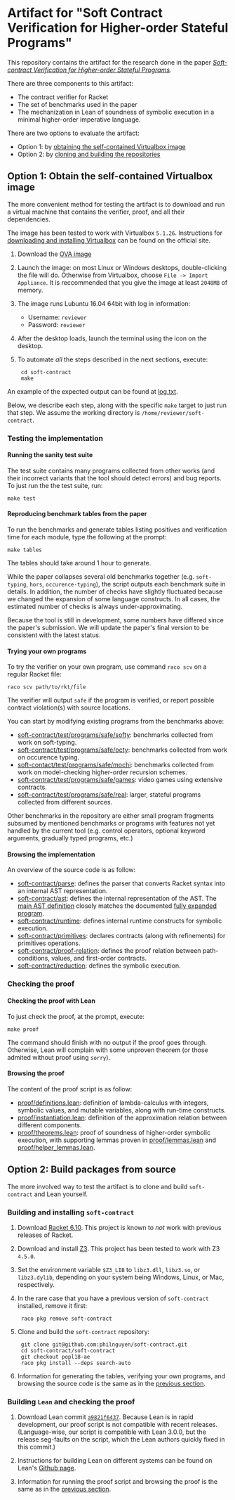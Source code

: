Artifact for "Soft Contract Verification for Higher-order Stateful Programs"
=============================================================

This repository contains the artifact for the research done in the paper
[*Soft-contract Verification for Higher-order Stateful Programs*](https://github.com/philnguyen/soft-contract/blob/popl18-ae/paper/main.pdf).

There are three components to this artifact:

* The contract verifier for Racket
* The set of benchmarks used in the paper
* The mechanization in Lean of soundness of symbolic execution
  in a minimal higher-order imperative language.
  
There are two options to evaluate the artifact:

* Option 1: by [obtaining the self-contained Virtualbox image](#option-1-obtain-the-self-contained-virtualbox-image)
* Option 2: by [cloning and building the repositories](#option-2-build-packages-from-source)

## Option 1: Obtain the self-contained Virtualbox image

The more convenient method for testing the artifact is to download and run
a virtual machine that contains the verifier, proof, and all their dependencies.

The image has been tested to work with Virtualbox `5.1.26`.
Instructions for
[downloading and installing Virtualbox](https://www.virtualbox.org/wiki/Downloads)
can be found on the official site.

1. Download the [OVA image](https://www.dropbox.com/s/86qkojng6zzvhhk/popl18-scv.ova?dl=0)

2. Launch the image:
   on most Linux or Windows desktops, double-clicking the file will do.
   Otherwise from Virtualbox, choose `File -> Import Appliance`.
   It is reccommended that you give the image at least `2048MB` of memory.
   
3. The image runs Lubuntu 16.04 64bit with log in information:

    * Username: `reviewer`
    * Password: `reviewer`
    
4. After the desktop loads, launch the terminal using the icon on the desktop.
    
5. To automate *all* the steps described in the next sections, execute:

        cd soft-contract
        make
        
An example of the expected output can be found at [log.txt](https://github.com/philnguyen/soft-contract/tree/popl18-ae/log.txt).

Below, we describe each step, along with the specific `make` target to just run that step.
We assume the working directory is `/home/reviewer/soft-contract`.
    
### Testing the implementation

#### Running the sanity test suite

The test suite contains many programs collected from other works
(and their incorrect variants that the tool should detect errors)
and bug reports. To just run the the test suite, run:

    make test

#### Reproducing benchmark tables from the paper

To run the benchmarks and generate tables listing positives
and verification time for each module,
type the following at the prompt:

    make tables
   
The tables should take around 1 hour to generate.

While the paper collapses several old benchmarks together
(e.g. `soft-typing`, `hors`, `occurence-typing`),
the script outputs each benchmark suite in details.
In addition, the number of checks have slightly fluctuated because
we changed the expansion of some language constructs.
In all cases, the estimated number of checks is always under-approximating.

Because the tool is still in development, some numbers have differed
since the paper's submission. We will update the paper's final version
to be consistent with the latest status.
   
#### Trying your own programs

To try the verifier on your own program, use command `raco scv` on a regular
Racket file:

    raco scv path/to/rkt/file
        
The verifier will output `safe` if the program is verified, or
report possible contract violation(s) with source locations.
   
You can start by modifying existing programs from the benchmarks above:

* [soft-contract/test/programs/safe/softy](https://github.com/philnguyen/soft-contract/tree/popl18-ae/soft-contract/test/programs/safe/softy):
  benchmarks collected from work on soft-typing.
* [soft-contract/test/programs/safe/octy](https://github.com/philnguyen/soft-contract/tree/popl18-ae/soft-contract/test/programs/safe/octy):
  benchmarks collected from work on occurence typing.
* [soft-contact/test/programs/safe/mochi](https://github.com/philnguyen/soft-contract/tree/popl18-ae/soft-contract/test/programs/safe/mochi):
  benchmarks collected from work on model-checking higher-order recursion schemes.
* [soft-contract/test/programs/safe/games](https://github.com/philnguyen/soft-contract/tree/popl18-ae/soft-contract/test/programs/safe/games):
  video games using extensive contracts.
* [soft-contract/test/programs/safe/real](https://github.com/philnguyen/soft-contract/tree/popl18-ae/soft-contract/test/programs/safe/real):
  larger, stateful programs collected from different sources.
     
Other benchmarks in the repository are either small program fragments
subsumed by mentioned benchmarks or programs with features not yet handled
by the current tool (e.g. control operators, optional keyword arguments,
gradually typed programs, etc.)
   
#### Browsing the implementation

An overview of the source code is as follow:

* [soft-contract/parse](https://github.com/philnguyen/soft-contract/tree/popl18-ae/soft-contract/parse):
  defines the parser that converts Racket syntax into an internal AST representation.
* [soft-contract/ast](https://github.com/philnguyen/soft-contract/tree/popl18-ae/soft-contract/ast):
  defines the internal representation of the AST.
  The [main AST definition](https://github.com/philnguyen/soft-contract/blob/popl18-ae/soft-contract/ast/signatures.rkt#L73)
  closely matches the documented
  [fully expanded program](https://docs.racket-lang.org/reference/syntax-model.html?q=fully%20expanded#%28part._fully-expanded%29).
* [soft-contract/runtime](https://github.com/philnguyen/soft-contract/tree/popl18-ae/soft-contract/runtime):
  defines internal runtime constructs for symbolic execution.
* [soft-contract/primitives](https://github.com/philnguyen/soft-contract/tree/popl18-ae/soft-contract/primitives):
  declares contracts (along with refinements) for primitives operations.
* [soft-contract/proof-relation](https://github.com/philnguyen/soft-contract/tree/popl18-ae/soft-contract/proof-relation):
  defines the proof relation between path-conditions, values, and first-order contracts.
* [soft-contract/reduction](https://github.com/philnguyen/soft-contract/tree/popl18-ae/soft-contract/reduction):
  defines the symbolic execution.
   
### Checking the proof

#### Checking the proof with Lean

To just check the proof, at the prompt, execute:

    make proof
    
The command should finish with no output if the proof goes through.
Otherwise, Lean will complain with some unproven theorem
(or those admited without proof using `sorry`).

#### Browsing the proof

The content of the proof script is as follow:

* [proof/definitions.lean](https://github.com/philnguyen/soft-contract/blob/popl18-ae/mechanized/definitions.lean): definition of lambda-calculus
  with integers, symbolic values, and mutable variables,
  along with run-time constructs.
* [proof/instantiation.lean](https://github.com/philnguyen/soft-contract/blob/popl18-ae/mechanized/instantiation.lean): definition of the approximation
  relation between different components.
* [proof/theorems.lean](https://github.com/philnguyen/soft-contract/blob/popl18-ae/mechanized/theorems.lean): proof of soundness of higher-order
  symbolic execution, with supporting lemmas proven in
  [proof/lemmas.lean](https://github.com/philnguyen/soft-contract/blob/popl18-ae/mechanized/lemmas.lean) and
  [proof/helper_lemmas.lean](https://github.com/philnguyen/soft-contract/blob/popl18-ae/mechanized/helper_lemmas.lean).
  

## Option 2: Build packages from source

The more involved way to test the artifact is to clone and build `soft-contract`
and Lean yourself.

### Building and installing `soft-contract`

1. Download [Racket 6.10](https://download.racket-lang.org/).
   This project is known to *not* work with previous releases of Racket.

2. Download and install [Z3](https://github.com/Z3Prover/z3/releases).
   This project has been tested to work with Z3 `4.5.0`.
   
3. Set the environment variable `$Z3_LIB` to `libz3.dll`, `libz3.so`,
   or `libz3.dylib`, depending on your system being Windows, Linux, or Mac,
   respectively.
   
4. In the rare case that you have a previous version of `soft-contract`
   installed, remove it first:
   
        raco pkg remove soft-contract
        
5. Clone and build the `soft-contract` repository:

        git clone git@github.com:philnguyen/soft-contract.git
        cd soft-contract/soft-contract
        git checkout popl18-ae
        raco pkg install --deps search-auto
        
6. Information for generating the tables, verifying your own programs,
   and browsing the source code is the same as in the
   [previous section](#testing-the-implementation).
        

### Building `Lean` and checking the proof

1. Download Lean commit
   [`a9821f6437`](https://github.com/leanprover/lean/archive/a9821f643735de59efaf6eeabd0bfa8e9ae914fe.zip).
   Because Lean is in rapid development, our proof script is not compatible
   with recent releases.
   (Language-wise, our script is compatible with Lean 3.0.0,
   but the release seg-faults on the script,
   which the Lean authors quickly fixed in this commit.)
   
2. Instructions for building Lean on different systems can be found on Lean's
   [Github page](https://github.com/leanprover/lean#build-instructions).
   
3. Information for running the proof script and browsing the proof
   is the same as in the [previous section](#checking-the-proof).
